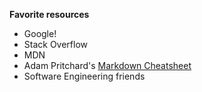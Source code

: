 **Favorite resources**
  * Google!
  * Stack Overflow
  * MDN
  * Adam Pritchard's [Markdown Cheatsheet](https://github.com/adam-p/markdown-here/wiki/Markdown-Cheatsheet#links)
  * Software Engineering friends
